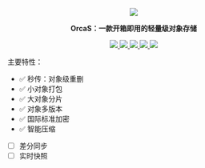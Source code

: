 <p align="center">
  <a href="https://orcastor.github.io/doc/">
    <img src="https://orcastor.github.io/doc/logo.svg">
  </a>
</p>

<p align="center"><strong>OrcaS：一款开箱即用的轻量级对象存储</strong></p>

<p align="center">
  <a href="/go.mod#L3" alt="go version">
    <img src="https://img.shields.io/badge/go%20version-%3E=1.16-brightgreen?style=flat"/>
  </a>
  <a href="https://goreportcard.com/badge/github.com/orcastor/orcas" alt="goreport">
    <img src="https://goreportcard.com/badge/github.com/orcastor/orcas?v=20220901">
  </a>
  <a href='https://orca-zhang.semaphoreci.com/branches/733643c4-54d7-4cc4-9b1e-c3c77c8ff7db' alt='Build Status'>
    <img src='https://orca-zhang.semaphoreci.com/badges/orcas/branches/master.svg?style=shields&key=78c39699-2da0-4322-9372-0839f9dcde76'>
  </a>
  <a href="https://github.com/orcastor/orcas/blob/master/LICENSE" alt='MIT license'>
    <img src="https://img.shields.io/badge/license-MIT-blue.svg?style=flat">
  </a>
  <a href="https://orcastor.github.io/doc/" alt='docs'>
    <img src="https://img.shields.io/badge/docs-master-blue.svg?style=flat">
  </a>
  <!--<a href="https://codecov.io/gh/orcastor/orcas" alt="codecov">
    <img src="https://codecov.io/gh/orcastor/orcas/branch/master/graph/badge.svg?token=F6LQbADKkq"/>
  </a>-->
</p>

主要特性：

- ✅ 秒传：对象级重删
- ✅ 小对象打包
- ✅ 大对象分片
- ✅ 对象多版本
- ✅ 国际标准加密
- ✅ 智能压缩
- [ ] 差分同步
- [ ] 实时快照
